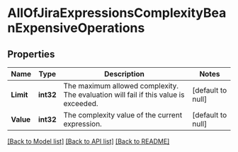 # AllOfJiraExpressionsComplexityBeanExpensiveOperations

## Properties
Name | Type | Description | Notes
------------ | ------------- | ------------- | -------------
**Limit** | **int32** | The maximum allowed complexity. The evaluation will fail if this value is exceeded. | [default to null]
**Value** | **int32** | The complexity value of the current expression. | [default to null]

[[Back to Model list]](../README.md#documentation-for-models) [[Back to API list]](../README.md#documentation-for-api-endpoints) [[Back to README]](../README.md)


